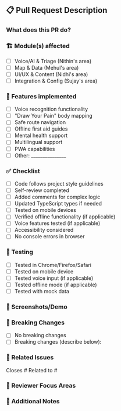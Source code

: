 ## 📋 Pull Request Description

### What does this PR do?
<!-- Provide a brief description of the changes -->

### 🏗️ Module(s) affected
- [ ] Voice/AI & Triage (Nithin's area)
- [ ] Map & Data (Mehul's area)  
- [ ] UI/UX & Content (Nidhi's area)
- [ ] Integration & Config (Sujay's area)

### 📱 Features implemented
- [ ] Voice recognition functionality
- [ ] "Draw Your Pain" body mapping
- [ ] Safe route navigation
- [ ] Offline first aid guides
- [ ] Mental health support
- [ ] Multilingual support
- [ ] PWA capabilities
- [ ] Other: _______________

### ✅ Checklist
- [ ] Code follows project style guidelines
- [ ] Self-review completed
- [ ] Added comments for complex logic
- [ ] Updated TypeScript types if needed
- [ ] Tested on mobile devices
- [ ] Verified offline functionality (if applicable)
- [ ] Voice features tested (if applicable)
- [ ] Accessibility considered
- [ ] No console errors in browser

### 🧪 Testing
<!-- Describe how you tested your changes -->
- [ ] Tested in Chrome/Firefox/Safari
- [ ] Tested on mobile device
- [ ] Tested voice input (if applicable)
- [ ] Tested offline mode (if applicable)
- [ ] Tested with mock data

### 📸 Screenshots/Demo
<!-- Add screenshots or GIFs demonstrating the changes -->

### 🚨 Breaking Changes
<!-- List any breaking changes -->
- [ ] No breaking changes
- [ ] Breaking changes (describe below):

### 🔗 Related Issues
<!-- Link any related issues -->
Closes #
Related to #

### 🎯 Reviewer Focus Areas
<!-- Highlight specific areas for reviewers to focus on -->

### 📝 Additional Notes
<!-- Any additional information, context, or notes for reviewers -->